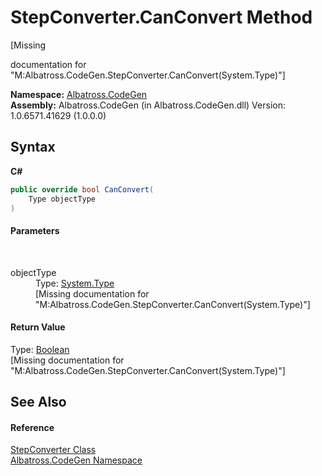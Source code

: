 # StepConverter.CanConvert Method 
 

\[Missing <summary> documentation for "M:Albatross.CodeGen.StepConverter.CanConvert(System.Type)"\]

**Namespace:**&nbsp;<a href="DCDDD28E.md">Albatross.CodeGen</a><br />**Assembly:**&nbsp;Albatross.CodeGen (in Albatross.CodeGen.dll) Version: 1.0.6571.41629 (1.0.0.0)

## Syntax

**C#**<br />
``` C#
public override bool CanConvert(
	Type objectType
)
```


#### Parameters
&nbsp;<dl><dt>objectType</dt><dd>Type: <a href="http://msdn2.microsoft.com/en-us/library/42892f65" target="_blank">System.Type</a><br />\[Missing <param name="objectType"/> documentation for "M:Albatross.CodeGen.StepConverter.CanConvert(System.Type)"\]</dd></dl>

#### Return Value
Type: <a href="http://msdn2.microsoft.com/en-us/library/a28wyd50" target="_blank">Boolean</a><br />\[Missing <returns> documentation for "M:Albatross.CodeGen.StepConverter.CanConvert(System.Type)"\]

## See Also


#### Reference
<a href="2B39026A.md">StepConverter Class</a><br /><a href="DCDDD28E.md">Albatross.CodeGen Namespace</a><br />
